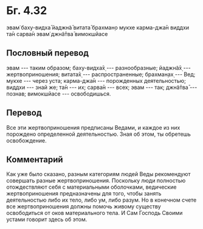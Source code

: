 # Бг. 4.32
эвам̇ баху-видха̄ йаджн̃а̄
витата̄ брахман̣о мукхе
карма-джа̄н виддхи та̄н сарва̄н
эвам̇ джн̃а̄тва̄ вимокшйасе
## Пословный перевод

эвам --- таким образом; баху-видха̄х̣ --- разнообразные; йаджн̃а̄х̣ ---
жертвоприношения; витата̄х̣ --- распространенные; брахман̣ах̣ --- Вед; мукхе
--- через уста; карма-джа̄н --- порожденных деятельностью; виддхи ---
знай же; та̄н --- их; сарва̄н --- всех; эвам --- так; джн̃а̄тва̄ --- познав;
вимокшйасе --- освободишься.

## Перевод

Все эти жертвоприношения предписаны Ведами, и каждое из них порождено
определенной деятельностью. Зная об этом, ты обретешь освобождение.

## Комментарий

Как уже было сказано, разным категориям людей Веды рекомендуют совершать
разные жертвоприношения. Поскольку люди полностью отождествляют себя с
материальными оболочками, ведические жертвоприношения предназначены для
того, чтобы занять деятельностью либо их тело, либо ум, либо разум. Но в
конечном счете все жертвоприношения должны помочь живому существу
освободиться от оков материального тела. И Сам Господь Своими устами
говорит здесь об этом.
